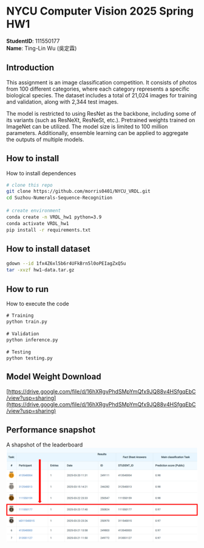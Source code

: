 # NYCU Computer Vision 2025 Spring HW1
**StudentID**: 111550177 \
**Name**: Ting-Lin Wu (吳定霖)

## Introduction
This assignment is an image classification competition. It consists of photos from 100 different categories, where each category represents a specific biological species. The dataset includes a total of 21,024 images for training and validation, along with 2,344 test images.

The model is restricted to using ResNet as the backbone, including some of its variants (such as ResNeXt, ResNeSt, etc.). Pretrained weights trained on ImageNet can be utilized. The model size is limited to 100 million parameters. Additionally, ensemble learning can be applied to aggregate the outputs of multiple models.


## How to install
How to install dependences
```bash
# clone this repo
git clone https://github.com/morris0401/NYCU_VRDL.git
cd Suzhou-Numerals-Sequence-Recognition

# create environment
conda create -n VRDL_hw1 python=3.9
conda activate VRDL_hw1
pip install -r requirements.txt
```

## How to install dataset
```bash
gdown --id 1fx4Z6xl5b6r4UFkBrn5l0oPEIagZxQ5u
tar -xvzf hw1-data.tar.gz
```

## How to run
How to execute the code
```
# Training
python train.py

# Validation
python inference.py

# Testing
python testing.py
```

## Model Weight Download
[https://drive.google.com/file/d/16hXRgvPhdSMpYmQfx9JQ88v4HSfgqEbC/view?usp=sharing](https://drive.google.com/file/d/16hXRgvPhdSMpYmQfx9JQ88v4HSfgqEbC/view?usp=sharing)

## Performance snapshot
A shapshot of the leaderboard
![image](assets/leaderboard.png)
